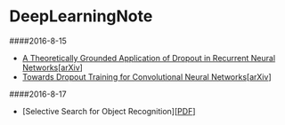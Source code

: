 # DeepLearningNote

####2016-8-15 

- [A Theoretically Grounded Application of Dropout in Recurrent Neural Networks](note/2016-8-15.md)[[arXiv](http://arxiv.org/abs/1512.05287)]
- [Towards Dropout Training for Convolutional Neural Networks](note/2016-8-15-1.md)[[arXiv](https://arxiv.org/ftp/arxiv/papers/1512/1512.00242.pdf)]

####2016-8-17

- [Selective Search for Object Recognition][[PDF](https://ivi.fnwi.uva.nl/isis/publications/2013/UijlingsIJCV2013/UijlingsIJCV2013.pdf)]
